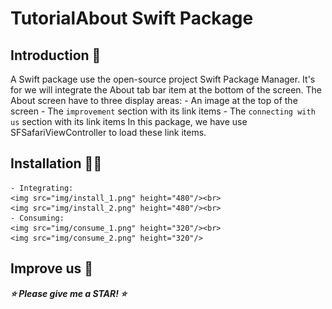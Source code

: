 # TutorialAbout Swift Package

## Introduction :wave:
A Swift package use the open-source project Swift Package Manager.
It's for we will integrate the About tab bar item at the bottom of the screen.
The About screen have to three display areas:
    - An image at the top of the screen
    - The `improvement` section with its link items
    - The `connecting with us` section with its link items
In this package, we have use SFSafariViewController to load these link items.

## Installation :cook:   
    - Integrating:
    <img src="img/install_1.png" height="480"/><br>
    <img src="img/install_2.png" height="480"/><br>
    - Consuming:
    <img src="img/consume_1.png" height="320"/><br>
    <img src="img/consume_2.png" height="320"/>
    
## Improve us :handshake:
<strong><em>:star: Please give me a STAR! :star:<em><strong>

